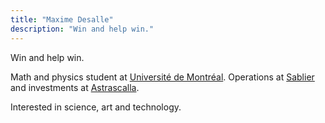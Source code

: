 ```yaml
---
title: "Maxime Desalle"
description: "Win and help win."
---
```


Win and help win.

Math and physics student at [Université de Montréal](https://umontreal.ca/en/). Operations at [Sablier](https://sablier.finance) and investments at [Astrascalla](https://astrascalla.com).

Interested in science, art and technology.

